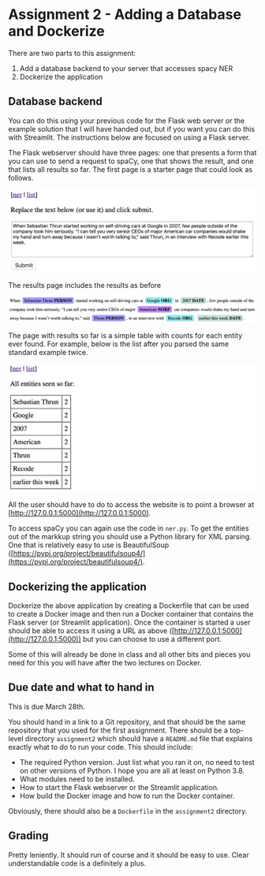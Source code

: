 # Assignment 2 - Adding a Database and Dockerize

There are two parts to this assignment:

1. Add a database backend to your server that accesses spacy NER
2. Dockerize the application


## Database backend

You can do this using your previous code for the Flask web server or the example solution that I will have handed out, but if you want you can do this with Streamlit. The instructions below are focused on using a Flask server.

The Flask webserver should have three pages: one that presents a form that you can use to send a request to spaCy, one that shows the result, and one that lists all results so far. The first page is a starter page that could look as follows.

![](images/main-page.png)

The results page includes the results as before

![](images/ner-result.png)

The page with results so far is a simple table with counts for each entity ever found. For example, below is the list after you parsed the same standard example twice.

![](images/ner-list.png)


All the user should have to do to access the website is to point a browser at [http://127.0.0.1:5000](http://127.0.0.1:5000).

To access spaCy you can again use the code in `ner.py`. To get the entities out of the markkup string you should use a Python library for XML parsing. One that is relatively easy to use is BeautifulSoup ([https://pypi.org/project/beautifulsoup4/](https://pypi.org/project/beautifulsoup4/).


## Dockerizing the application

Dockerize the above application by creating a Dockerfile that can be used to create a Docker image and then run a Docker container that contains the Flask server (or Streamlit application). Once the container is started a user should be able to access it using a URL as above ([http://127.0.0.1:5000](http://127.0.0.1:5000)) but you can choose to use a different port.

Some of this will already be done in class and all other bits and pieces you need for this you will have after the two lectures on Docker.


## Due date and what to hand in

This is due March 28th.

You should hand in a link to a Git repository, and that should be the same repository that you used for the first assignment. There should be a top-level directory `assignment2` which should have a `README.md` file that explains exactly what to do to run your code. This should include:

- The required Python version. Just list what you ran it on, no need to test on other versions of Python. I hope you are all at least on Python 3.8.
- What modules need to be installed.
- How to start the Flask webserver or the Streamlit application.
- How build the Docker image and how to run the Docker container.

Obviously, there should also be a `Dockerfile` in the `assignment2` directory.


## Grading

Pretty leniently. It should run of course and it should be easy to use. Clear understandable code is a definitely a plus.

